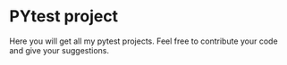 # PYtest project

Here you will get all my pytest projects. Feel free to contribute your code and give your suggestions.
